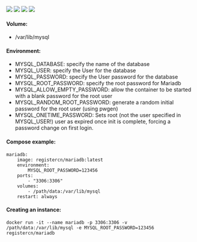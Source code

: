 ![](https://img.shields.io/badge/MariaDB-10.1.14-brightgreen.svg) ![](https://img.shields.io/badge/Alpine-3.4-brightgreen.svg) ![](https://img.shields.io/docker/stars/registercn/mariadb.svg) ![](https://img.shields.io/docker/pulls/registercn/mariadb.svg)

#### Volume:

- /var/lib/mysql

#### Environment:

- MYSQL_DATABASE: specify the name of the database
- MYSQL_USER: specify the User for the database
- MYSQL_PASSWORD: specify the User password for the database
- MYSQL_ROOT_PASSWORD: specify the root password for Mariadb
- MYSQL_ALLOW_EMPTY_PASSWORD:  allow the container to be started with a blank password for the root user
- MYSQL_RANDOM_ROOT_PASSWORD: generate a random initial password for the root user (using pwgen)
- MYSQL_ONETIME_PASSWORD: Sets root (not the user specified in MYSQL_USER!) user as expired once init is complete, forcing a password change on first login.

#### Compose example:

    mariadb:
        image: registercn/mariadb:latest
        environment:
            MYSQL_ROOT_PASSWORD=123456
        ports:
            - "3306:3306"
        volumes:
            - /path/data:/var/lib/mysql
        restart: always

#### Creating an instance:

    docker run -it --name mariadb -p 3306:3306 -v /path/data:/var/lib/mysql -e MYSQL_ROOT_PASSWORD=123456 registercn/mariadb